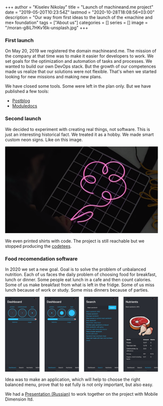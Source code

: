 +++
author = "Kiselev Nikolay"
title = "Launch of machineand.me project"
date = "2019-05-20T10:23:54Z"
lastmod = "2020-10-28T18:08:56+03:00"
description = "Our way from first ideas to the launch of the «machine and me» foundation"
tags = ["About us"]
categories = []
series = []
image = "/moran-g8iL7HKv16k-unsplash.jpg"
+++

### First launch

On May 20, 2019 we registered the domain machineand.me. The mission of the company at that time was to make it easier for developers to work. We set goals for the optimization and automation of tasks and processes. We wanted to build our own DevOps stack. But the growth of our competences made us realize that our solutions were not flexible. That's when we started looking for new missions and making new plans.

We have closed some tools. Some were left in the plan only. But we have published a few tools:

- [Postblog](https://github.com/kiselev-nikolay/postblog)
- [Moduledocs](https://github.com/kiselev-nikolay/moduledocs)

### Second launch

We decided to experiment with creating real things, not software. This is just an interesting historical fact. We treated it as a hobby.
We made smart custom neon signs. Like on this image.

![](elw.png)

We even printed shirts with code. The project is still reachable but we stopped producing the [codetees](http://codetee.machineand.me/).

### Food recomendation software

In 2020 we set a new goal. Goal is to solve the problem of unbalanced nutrition. Each of us faces the daily problem of choosing food for breakfast, lunch or dinner. Some people eat lunch in a cafe and then count calories. Some of us make breakfast from what is left in the fridge. Some of us miss lunch because of work or study. Some miss dinners because of parties.

![](foodrec.png)

Idea was to make an application, which will help to choose the right balanced menu, prove that to eat fully is not only important, but also easy.

We had a [Presentation (Russian)](https://youtu.be/Ds15jafLvz8) to work together on the project with Mobile Dimension ltd. 